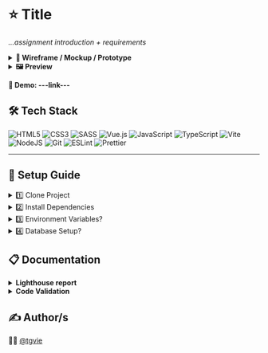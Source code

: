 # ⭐ Title

*...assignment introduction + requirements*

<details>
<summary><strong>📐 Wireframe / Mockup / Prototype</strong></summary>

| 📐 | 📐 |
| --- | -- |
| ![-](---image---) | ![-](---image---) |

| 📐 | 📐 |
| --- | -- |
| ![-](---image---) | ![-](---image---) |

| 📐 | 📐 |
| --- | -- |
| ![-](---image---) | ![-](---image---) |
</details>

<details>
<summary><strong>🖼️ Preview</strong></summary>

| Desktop ☀️ | Desktop 🌑 |
| ------------------ | ------------------ | 
| ![Desktop Screenshot Light](---image---) | ![Desktop Screenshot Dark](---image---) |

| Tablet ☀️ | Tablet 🌑 |
| ----------------- | ---------------- | 
| ![Tablet Screenshot Light](---image---) | ![Tablet Screenshot Dark](---image---) |

| Phone ☀️ | Phone 🌑 |
| ---------------- | --------------- | 
| ![Phone Screenshot Light](---image---) | ![Phone Screenshot Dark](---image---) |
</details>

**🔗 Demo: ---link---**

## 🛠️ Tech Stack
![HTML5](https://img.shields.io/badge/HTML5-%23E34F26.svg?style=flat&logo=html5&logoColor=white)
![CSS3](https://img.shields.io/badge/CSS3-%231572B6.svg?style=flat&logo=css3&logoColor=white)
![SASS](https://img.shields.io/badge/SASS-hotpink.svg?style=flat&logo=SASS&logoColor=white)
![Vue.js](https://img.shields.io/badge/Vue.js-%2335495e.svg?style=flat&logo=vuedotjs&logoColor=%234FC08D)
![JavaScript](https://img.shields.io/badge/JavaScript-%23323330.svg?style=flat&logo=javascript&logoColor=%23F7DF1E)
![TypeScript](https://img.shields.io/badge/TypeScript-%23007ACC.svg?style=flat&logo=typescript&logoColor=white)
![Vite](https://img.shields.io/badge/Vite-%23646CFF.svg?style=flat&logo=vite&logoColor=white)
![NodeJS](https://img.shields.io/badge/Node.js-6DA55F?style=flat&logo=node.js&logoColor=white)
![Git](https://img.shields.io/badge/Git-%23F05033.svg?style=flat&logo=git&logoColor=white)
![ESLint](https://img.shields.io/badge/ESLint-4B3263?style=flat&logo=eslint&logoColor=white)
![Prettier](https://img.shields.io/badge/Prettier-%23F7B93E.svg?style=flat&logo=prettier&logoColor=black)

<hr>

## 🔧 Setup Guide
<details>
<summary>1️⃣ Clone Project</summary>
  
```bash
git clone https://github.com/username/repo-name.git
cd repo-name
```
</details>

<details>
<summary>2️⃣ Install Dependencies</summary>
  
```bash
npm install
npm start
OR
pnpm install
pnpm start
OR
yarn install
yarn start
```
</details>

<details>
<summary>3️⃣ Environment Variables?</summary>

- Some projects require setting up environment variables, typically in a .env file.
</details>

<details>
<summary>4️⃣ Database Setup?</summary>

- If the project uses a database, it will need to set up: creating the database, running migrations, or seeding data.
</details>

## 📋 Documentation
<details>
<summary><strong>Lighthouse report</strong></summary>

| Desktop | Phone |
| ------- | ----- |
| ![Desktop Lighthouse Report](---image---) | ![Phone Lighthouse Report](---image---) |
</details>

<details>
<summary><strong>Code Validation</strong></summary>

| HTML | CSS |
| ---- | --- |
| ![HTML Validation](---image---) | ![CSS Validation](---image---) |
</details>

## ✍️ Author/s
🧑‍💻 [@tgvie](https://github.com/tgvie)
